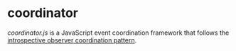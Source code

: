 coordinator
===========

*coordinator.js* is a JavaScript event coordination framework that follows the [introspective observer coordination pattern](http://dx.doi.org/10.1080/13658810903214203).
